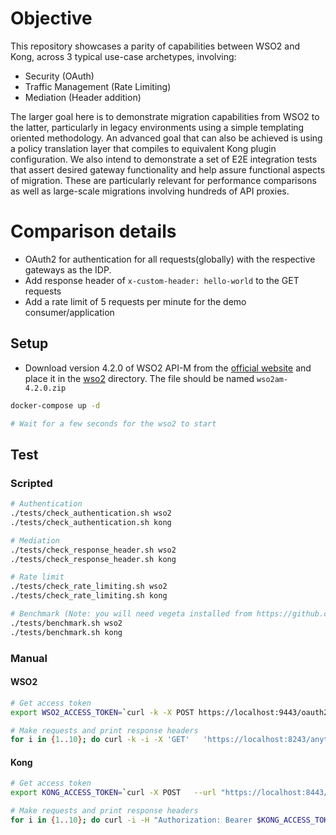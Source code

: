 # Objective

This repository showcases a parity of capabilities between WSO2 and Kong, across 3 typical use-case archetypes, involving:

- Security (OAuth)
- Traffic Management (Rate Limiting)
- Mediation (Header addition)

The larger goal here is to demonstrate migration capabilities from WSO2 to the latter, particularly in legacy environments using a simple templating oriented methodology. An advanced goal that can also be achieved is using a policy translation layer that compiles to equivalent Kong plugin configuration.  We also intend to demonstrate a set of E2E integration tests that assert desired gateway functionality and help assure functional aspects of migration. These are particularly relevant for performance comparisons as well as large-scale migrations involving hundreds of API proxies.

# Comparison details 

- OAuth2 for authentication for all requests(globally) with the respective gateways as the IDP.
- Add response header of `x-custom-header: hello-world` to the GET requests
- Add a rate limit of 5 requests per minute for the demo consumer/application

## Setup

- Download version 4.2.0 of WSO2 API-M from the [official website](https://wso2.com/api-manager/) and place it in the [wso2](./wso2) directory. The file should be named `wso2am-4.2.0.zip`

```bash
docker-compose up -d

# Wait for a few seconds for the wso2 to start
```

## Test

### Scripted

```bash
# Authentication
./tests/check_authentication.sh wso2
./tests/check_authentication.sh kong

# Mediation
./tests/check_response_header.sh wso2
./tests/check_response_header.sh kong

# Rate limit
./tests/check_rate_limiting.sh wso2
./tests/check_rate_limiting.sh kong

# Benchmark (Note: you will need vegeta installed from https://github.com/tsenart/vegeta)
./tests/benchmark.sh wso2
./tests/benchmark.sh kong
```

### Manual

#### WSO2

```bash
# Get access token
export WSO2_ACCESS_TOKEN=`curl -k -X POST https://localhost:9443/oauth2/token -d "grant_type=client_credentials" -H "Authorization: Basic ekJmSm5DQ2ZZZlBrWDhwNnFRZmVvcmVyMXlNYTpaVTJUQVZLbWREVUVfZVpoVWZIRWpRb3hMaGth" | jq -r .access_token`

# Make requests and print response headers
for i in {1..10}; do curl -k -i -X 'GET'   'https://localhost:8243/anything/1.0.0'   -H 'accept: */*'   -H "Authorization: Bearer $WSO2_ACCESS_TOKEN"; done
```

#### Kong

```bash
# Get access token
export KONG_ACCESS_TOKEN=`curl -X POST   --url "https://localhost:8443/anything/oauth2/token"   --data "grant_type=client_credentials"   --data "scope=default"   --data "client_id=zBfJnCCfYfPkX8p6qQfeorer1yMa"   --data "client_secret=ZU2TAVKmdDUE_eZhUfHEjQoxLhka"   --insecure | jq -r .access_token`

# Make requests and print response headers
for i in {1..10}; do curl -i -H "Authorization: Bearer $KONG_ACCESS_TOKEN" http://localhost:8000/anything; done
```
